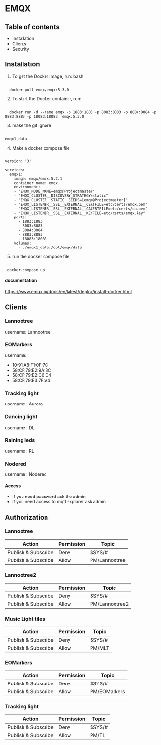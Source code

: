 # EMQX

## Table of contents

* Installation
* Clients
* Security

## Installation

1. To get the Docker image, run: bash

```YML

  docker pull emqx/emqx:5.3.0

```

2. To start the Docker container, run:

```YML

  docker run -d --name emqx -p 1883:1883 -p 8083:8083 -p 8084:8084 -p 8883:8883 -p 18083:18083  emqx:5.3.0

```

3. make the git ignore

```YML

emqx1_data
```

4. Make a docker compose file

```YML

version: '3'

services:
  emqx1:
    image: emqx/emqx:5.2.1
    container_name: emqx
    environment:
    - "EMQX_NODE_NAME=emqx@Projectmaster"
    - "EMQX_CLUSTER__DISCOVERY_STRATEGY=static"
    - "EMQX_CLUSTER__STATIC__SEEDS=[emqx@Projectmaster]"
    - "EMQX_LISTENER__SSL__EXTERNAL__CERTFILE=etc/certs/emqx.pem"
    - "EMQX_LISTENER__SSL__EXTERNAL__CACERTFILE=etc/certs/ca.pem"
    - "EMQX_LISTENER__SSL__EXTERNAL__KEYFILE=etc/certs/emqx.key"
    ports:
      - 1883:1883
      - 8083:8083
      - 8084:8084
      - 8883:8883
      - 18083:18083 
    volumes:
      - ./emqx1_data:/opt/emqx/data

```

5. run the docker compose  file

```YML

 docker-compose up

```

#### documentation

https://www.emqx.io/docs/en/latest/deploy/install-docker.html

## Clients

### Lannootree

username: Lannootree

### EOMarkers

username:

- 10:91:A8:F1:0F:7C
- 58:CF:79:E2:9A:BC
- 58:CF:79:E2:C6:C4
- 58:CF:79:E3:7F:A4

### Tracking light

username : Aurora

### Dancing light

username : DL

### Raining leds

username : RL

### Nodered

username : Nodered

#### Access

- If you need password ask the admin
- if you need access to mqtt explorer ask admin

## Authorization

### Lannootree

| Action              | Permission | Topic         |
| ------------------- | ---------- | ------------- |
| Publish & Subscribe | Deny       | $SYS/#        |
| Publish & Subscribe | Allow      | PM/Lannootree |

### Lannootree2

| Action              | Permission | Topic          |
| ------------------- | ---------- | -------------- |
| Publish & Subscribe | Deny       | $SYS/#         |
| Publish & Subscribe | Allow      | PM/Lannootree2 |

### Music Light tiles

| Action              | Permission | Topic  |
| ------------------- | ---------- | ------ |
| Publish & Subscribe | Deny       | $SYS/# |
| Publish & Subscribe | Allow      | PM/MLT |

### EOMarkers

| Action              | Permission | Topic        |
| ------------------- | ---------- | ------------ |
| Publish & Subscribe | Deny       | $SYS/#       |
| Publish & Subscribe | Allow      | PM/EOMarkers |

### Tracking light

| Action              | Permission | Topic  |
| ------------------- | ---------- | ------ |
| Publish & Subscribe | Deny       | $SYS/# |
| Publish & Subscribe | Allow      | PM/TL  |
